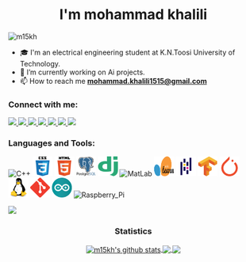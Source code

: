 <h1 align="center"> I'm mohammad khalili </h1>
<p align="left"> <img src="https://komarev.com/ghpvc/?username=m15kh&label=Profile%20views&color=0e75b6&style=flat" alt="m15kh" /> </p>



- 🎓 I'm an electrical engineering student at K.N.Toosi University of Technology.
- 🔭 I’m currently working on Ai projects.
- 📫 How to reach me **mohammad.khalili1515@gmail.com**


<h3 align="left">Connect with me:</h3>

<div>
  <a href="https://www.linkedin.com/in/m15kh" target="_blank">
    <img src="https://img.shields.io/badge/LinkedIn-0077B5?style=for-the-badge&logo=linkedin&logoColor=white">
  </a>
  <a href="https://discordapp.com/users/797844731987492876" target="_blank">
    <img src="https://img.shields.io/badge/Discord-5865F2?style=for-the-badge&logo=discord&logoColor=white">
  </a>
  <a href="mailto:mohammad.khalili1515@gmail.com">
    <img src="https://img.shields.io/badge/-Gmail-%23333?style=for-the-badge&logo=gmail&logoColor=white">
  </a>
  <a href="https://gravatar.com/m15kh" target="_blank">
    <img src="https://img.shields.io/badge/Website-800080?style=for-the-badge&logo=web&logoColor=white">
  </a>
  <a href="https://stackoverflow.com/users/15289505/mohammad" target="_blank">
    <img src="https://img.shields.io/badge/StackOverflow-F48024?style=for-the-badge&logo=stackoverflow&logoColor=white">
  </a>
  <a href="https://www.kaggle.com/m15kh10" target="_blank">
    <img src="https://img.shields.io/badge/Kaggle-20BEFF?style=for-the-badge&logo=kaggle&logoColor=white">
  </a>
  <a href="https://medium.com/@m15kh10" target="_blank">
    <img src="https://img.shields.io/badge/Medium-000000?style=for-the-badge&logo=medium&logoColor=white">
  </a>
</div>



<h3 align="left">Languages and Tools:</h3>
<p align="left">
<img src="https://upload.wikimedia.org/wikipedia/commons/1/18/ISO_C%2B%2B_Logo.svg" alt="C++" width="40" height="40"/>

<img src="https://raw.githubusercontent.com/teamedwardforever/Readme-Generator/71f25dd8b98329b168142a6b782a107b75eab178/svg/Skills/Frontend/css3-original-wordmark.svg" alt="Css" width="40" height="40"/>
<img src="https://raw.githubusercontent.com/teamedwardforever/Readme-Generator/71f25dd8b98329b168142a6b782a107b75eab178/svg/Skills/Frontend/html5-original-wordmark.svg" alt="HTML" width="40" height="40"/>
<img src="https://raw.githubusercontent.com/teamedwardforever/Readme-Generator/71f25dd8b98329b168142a6b782a107b75eab178/svg/Skills/Database/postgresql-original-wordmark.svg" alt="Postgresql" width="40" height="40"/>
<img src="https://raw.githubusercontent.com/teamedwardforever/Readme-Generator/71f25dd8b98329b168142a6b782a107b75eab178/svg/Skills/Framework/django.svg" alt="Django" width="40" height="40"/>
<img src="https://dl.dropboxusercontent.com/s/6e7hk06wzjp3j52/Matlab_Logo.png" alt="MatLab" width="40" height="40"/>
<img src="https://raw.githubusercontent.com/teamedwardforever/Readme-Generator/71f25dd8b98329b168142a6b782a107b75eab178/svg/Skills/ML/Scikit_learn_logo_small.svg" alt="Scikit" width="40" height="40"/>
<img src="https://raw.githubusercontent.com/teamedwardforever/Readme-Generator/71f25dd8b98329b168142a6b782a107b75eab178/svg/Skills/ML/pandas-original.svg" alt="Pandas" width="40" height="40"/>
<img src="https://raw.githubusercontent.com/teamedwardforever/Readme-Generator/71f25dd8b98329b168142a6b782a107b75eab178/svg/Skills/ML/tensorflow-icon.svg" alt="Tensorflow" width="40" height="40"/>
<img src="https://raw.githubusercontent.com/teamedwardforever/Readme-Generator/71f25dd8b98329b168142a6b782a107b75eab178/svg/Skills/ML/pytorch-icon.svg" alt="Pytorch" width="40" height="40"/>
<img src="https://raw.githubusercontent.com/teamedwardforever/Readme-Generator/71f25dd8b98329b168142a6b782a107b75eab178/svg/Skills/Other/linux-original.svg" alt="Linux" width="40" height="40"/>
<img src="https://raw.githubusercontent.com/teamedwardforever/Readme-Generator/71f25dd8b98329b168142a6b782a107b75eab178/svg/Skills/Other/git-scm-icon.svg" alt="Git" width="40" height="40"/>
<img src="https://raw.githubusercontent.com/teamedwardforever/Readme-Generator/71f25dd8b98329b168142a6b782a107b75eab178/svg/Skills/Other/arduino-1.svg" alt="Arduino" width="40" height="40"/>
<img src="https://upload.wikimedia.org/wikipedia/en/c/cb/Raspberry_Pi_Logo.svg" alt="Raspberry_Pi" width="40" height="40"/>
  
</p>



<img src="https://user-images.githubusercontent.com/73097560/115834477-dbab4500-a447-11eb-908a-139a6edaec5c.gif"><h3 align="center">Statistics</h3>
<div align="center">
<a href="https://github.com/m15kh">
<img align="center" src="https://github-readme-stats.vercel.app/api?username=m15kh&show_icons=true&hide_border=true&theme=dracula" alt="m15kh's github stats" height="180em"/>
<img align="center" src="http://github-profile-summary-cards.vercel.app/api/cards/repos-per-language?username=m15kh&theme=dracula" height="180em" />
<img align="center" src="http://github-profile-summary-cards.vercel.app/api/cards/profile-details?username=m15kh&theme=dracula" height="180em" />
</div>

